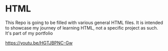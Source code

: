 # HTML
This Repo is going to be filled with various general HTML files. It is intended to showcase my journey of learning HTML, not a specific project as such. It's part of my portfolio


https://youtu.be/HGTJBPNC-Gw
